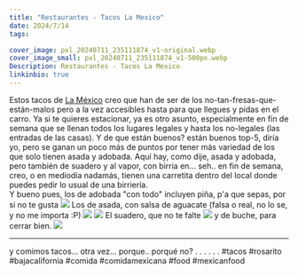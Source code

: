 ```yaml
---
title: "Restaurantes - Tacos La Mexico"
date: 2024/7/14
tags:

cover_image: pxl_20240711_235111874_v1-original.webp
cover_image_small: pxl_20240711_235111874_v1-500px.webp
Description: Restaurantes - Tacos La Mexico
linkinbio: true
---
```


Estos tacos de <a href="https://maps.app.goo.gl/v2u7E7q7yaTVd4yg6">La México</a> creo que han de ser de los no-tan-fresas-que-están-malos pero a la vez accesibles hasta para que llegues y pidas en el carro. Ya si te quieres estacionar, ya es otro asunto, especialmente en fin de semana que se llenan todos los lugares legales y hasta los no-legales (las entradas de las casas). Y de que están buenos? están buenos top-5, diría yo, pero se ganan un poco más de puntos por tener más variedad de los que solo tienen asada y adobada. Aquí hay, como dije, asada y adobada, pero también de suadero y al vapor, con birria en... seh.. en fin de semana, creo, o en mediodía nadamás, tienen una carretita dentro del local donde puedes pedir lo usual de una birriería.
<br>
Y bueno pues, los de adobada "con todo" incluyen piña, p'a que sepas, por si no te gusta
[![](pxl_20240711_233841680_v1)](pxl_20240711_233841680_v1-original.webp)
Los de asada, con salsa de aguacate (falsa o real, no lo se, y no me importa :P)
[![](pxl_20240711_233850103.mp_v1)](pxl_20240711_233850103.mp_v1-original.webp)
[![](pxl_20240711_235111874_v1)](pxl_20240711_235111874_v1-original.webp)
El suadero, que no te falte
[![](pxl_20240711_235122072.mp_v1)](pxl_20240711_235122072.mp_v1-original.webp)
y de buche, para cerrar bien.
[![](pxl_20240711_235132754_v1)](pxl_20240711_235132754_v1-original.webp)

---
y comimos tacos... otra vez... porque.. porqué no?
.
.
.
.
.
.
#tacos #rosarito #bajacalifornia #comida #comidamexicana #food #mexicanfood